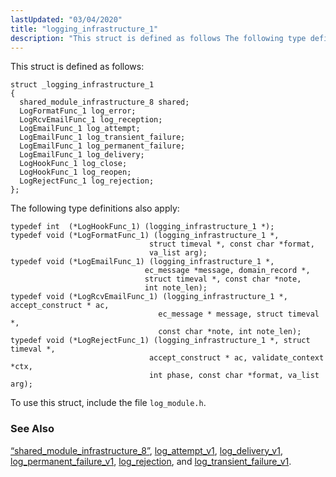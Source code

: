 ```yaml
---
lastUpdated: "03/04/2020"
title: "logging_infrastructure_1"
description: "This struct is defined as follows The following type definitions also apply To use this struct include the file log module h Section 68 74 shared module infrastructure 8 log attempt v 1 log delivery v 1 log permanent failure v 1 log rejection and log transient failure v 1..."
---
```


This struct is defined as follows:

```
struct _logging_infrastructure_1
{
  shared_module_infrastructure_8 shared;
  LogFormatFunc_1 log_error;
  LogRcvEmailFunc_1 log_reception;
  LogEmailFunc_1 log_attempt;
  LogEmailFunc_1 log_transient_failure;
  LogEmailFunc_1 log_permanent_failure;
  LogEmailFunc_1 log_delivery;
  LogHookFunc_1 log_close;
  LogHookFunc_1 log_reopen;
  LogRejectFunc_1 log_rejection;
};
```

The following type definitions also apply:

```
typedef int  (*LogHookFunc_1) (logging_infrastructure_1 *);
typedef void (*LogFormatFunc_1) (logging_infrastructure_1 *,
                               struct timeval *, const char *format,
                               va_list arg);
typedef void (*LogEmailFunc_1) (logging_infrastructure_1 *,
                              ec_message *message, domain_record *,
                              struct timeval *, const char *note,
                              int note_len);
typedef void (*LogRcvEmailFunc_1) (logging_infrastructure_1 *, accept_construct * ac,
                                 ec_message * message, struct timeval *,
                                 const char *note, int note_len);
typedef void (*LogRejectFunc_1) (logging_infrastructure_1 *, struct timeval *,
                               accept_construct * ac, validate_context *ctx,
                               int phase, const char *format, va_list arg);
```

To use this struct, include the file `log_module.h`.

### <a name="idp41874656"></a> See Also

[“shared_module_infrastructure_8”](/momentum/3/3-api/structs-shared-module-infrastructure-8), [log_attempt_v1](/momentum/3/3-api/hooks-core-log-attempt-v-1), [log_delivery_v1](/momentum/3/3-api/hooks-core-log-delivery-v-1), [log_permanent_failure_v1](/momentum/3/3-api/hooks-core-log-permanent-failure-v-1), [log_rejection](/momentum/3/3-api/hooks-core-log-rejection), and [log_transient_failure_v1](/momentum/3/3-api/hooks-core-log-transient-failure-v-1).